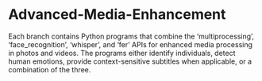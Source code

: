 # Advanced-Media-Enhancement

Each branch contains Python programs that combine the ‘multiprocessing’, ‘face_recognition’, ‘whisper’, and ‘fer’ APIs for enhanced media processing in photos and videos. The programs either identify individuals, detect human emotions, provide context-sensitive subtitles when applicable, or a combination of the three.

